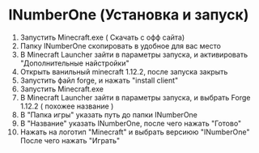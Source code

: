 # INumberOne (Установка и запуск)

1. Запустить Minecraft.exe ( Скачать с офф сайта)
2. Папку INumberOne скопировать в удобное для вас место
3. В Minecraft Launcher зайти в параметры запуска, и активировать "Дополнительные найстройки"
4. Открыть ванильный minecraft 1.12.2, после запуска закрыть
5. Запустить файл forge, и нажать "install client"
6. Запустить Minecraft.exe
7. В Minecraft Launcher зайти в параметры запуска, и выбрать Forge 1.12.2 ( похожее название )
8. В "Папка игры" указать путь до папки INumberOne
9. В "Название" указать INumberOne, после чего нажать "Готово"
10. Нажать на логотип "Minecraft" и выбрать версиюю "INumberOne" После чего нажать "Играть"
